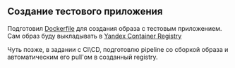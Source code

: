 ## Создание тестового приложения

Подготовил [Dockerfile](../Dockerfile) для создания образа с тестовым приложением. Сам образ буду выкладывать в [Yandex Container Registry](https://cloud.yandex.ru/services/container-registry)  

Чуть позже, в задании с CI\CD, подготовлю pipeline со сборкой образа и автоматическим его pull'ом в созданный registry.